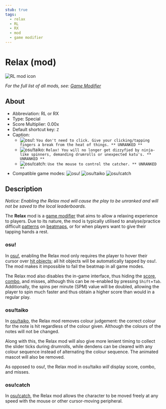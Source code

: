 ```yaml
---
stub: true
tags:
  - relax
  - RL
  - RX
  - mod
  - game modifier
---
```


# Relax (mod)

![RL mod icon](/wiki/shared/mods/RL.png "Relax (RL) mod icon")

*For the full list of all mods, see: [Game Modifier](/wiki/Gameplay/Game_modifier)*

## About

- Abbreviation: RL or RX
- Type: Special
- Score Multiplier: 0.00x
- Default shortcut key: `Z`
- Caption:
  - ![][osu!]: `You don't need to click. Give your clicking/tapping fingers a break from the heat of things. ** UNRANKED **`
  - ![][osu!taiko]: `Relax! You will no longer get dizzyfied by ninja-like spinners, demanding drumrolls or unexpected katu's. ** UNRANKED **`
  - ![][osu!catch]: `Use the mouse to control the catcher. ** UNRANKED **`
- Compatible game modes: ![][osu!] ![][osu!taiko] ![][osu!catch]

## Description

*Notice: Enabling the Relax mod will cause the play to be unranked and will not be saved to the local leaderboards.*

The **Relax** mod is a [game modifier](/wiki/Gameplay/Game_modifier) that aims to allow a relaxing experience to players. Due to its nature, the mod is typically utilised to analyse/practice difficult [patterns](/wiki/Beatmap/Pattern) on [beatmaps](/wiki/Beatmap), or for when players want to give their tapping hands a rest.

### osu!

In [osu!](/wiki/Game_mode/osu!), enabling the Relax mod only requires the player to hover their cursor over [hit objects](/wiki/Gameplay/Hit_object); all hit objects will be automatically tapped by osu!. The mod makes it impossible to fail the beatmap in all game modes.

The Relax mod also disables the in-game interface, thus hiding the [score](/wiki/Gameplay/Score), [combo](/wiki/Beatmapping/Combo), and misses, although this can be re-enabled by pressing `Shift`+`Tab`. Additionally, the spins per minute (SPM) value will be doubled, allowing the player to spin much faster and thus obtain a higher score than would in a regular play.

### osu!taiko

In [osu!taiko](/wiki/Game_mode/osu!taiko), the Relax mod removes colour judgement: the correct colour for the note is hit regardless of the colour given. Although the colours of the notes will not be changed.

Along with this, the Relax mod will also give more lenient timing to collect the slider ticks during drumrolls, while dendens can be cleared with any colour sequence instead of alternating the colour sequence. The animated mascot will also be removed.

As opposed to osu!, the Relax mod in osu!taiko *will* display score, combo, and misses.

### osu!catch

In [osu!catch](/wiki/Game_mode/osu!catch), the Relax mod allows the character to be moved freely at any speed with the mouse or other cursor-moving peripheral.

[osu!]: /wiki/shared/mode/osu.png "osu!"
[osu!taiko]: /wiki/shared/mode/taiko.png "osu!taiko"
[osu!catch]: /wiki/shared/mode/catch.png "osu!catch"
